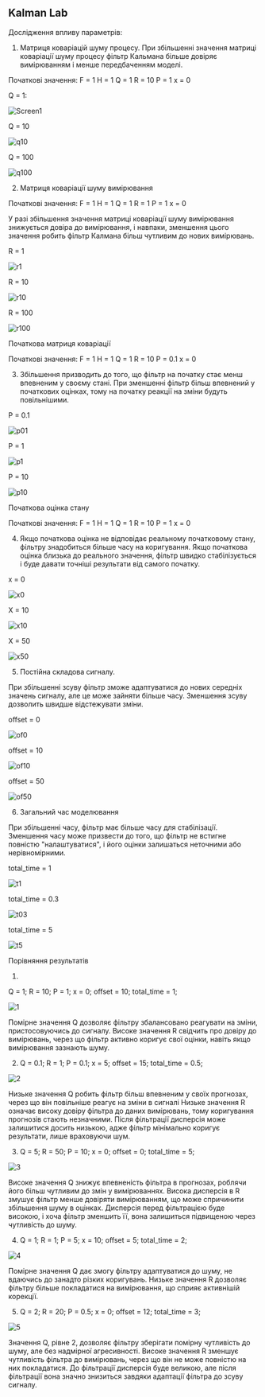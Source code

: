 ## Kalman Lab

Дослідження впливу параметрів:

1. Матриця коваріацій шуму процесу.
При збільшенні значення матриці коваріації шуму процесу фільтр Кальмана більше довіряє вимірюванням і менше передбаченням моделі.

Початкові значення: F = 1 H = 1 Q = 1 R = 10 P = 1 x = 0

Q = 1:

![Screen1](./screenshots/screen1.jpg)

Q = 10

![q10](./screenshots/q100.jpg)

Q = 100

![q100](./screenshots/q100.jpg)

2. Матриця коваріації шуму вимірювання

Початкові значення: F = 1 H = 1 Q = 1 R = 1 P = 1 x = 0

У разі збільшення значення матриці коваріації шуму вимірювання знижується довіра до вимірювання, і навпаки, зменшення цього значення робить фільтр Калмана більш чутливим до нових вимірювань.

R = 1

![r1](./screenshots/screen1.jpg)

R = 10 

![r10](./screenshots/r10.jpg)

R = 100

![r100](./screenshots/r100.jpg)

Початкова матриця коваріації

Початкові значення: F = 1 H = 1 Q = 1 R = 10 P = 0.1 x = 0

3. Збільшення призводить до того, що фільтр на початку стає менш впевненим у своєму стані. При зменшенні фільтр більш впевнений у початкових оцінках, тому на початку реакції на зміни будуть повільнішими.

P = 0.1

![p01](./screenshots/p01.jpg)

P = 1

![p1](./screenshots/p1.jpg)

P = 10

![p10](./screenshots/p10.jpg)


Початкова оцінка стану

Початкові значення: F = 1 H = 1 Q = 1 R = 10 P = 1 x = 0

4. Якщо початкова оцінка не відповідає реальному початковому стану, фільтру знадобиться більше часу на коригування. Якщо початкова оцінка близька до реального значення, фільтр швидко стабілізується і буде давати точніші результати від самого початку.

x = 0

![x0](./screenshots/x0.jpg)

X = 10

![x10](./screenshots/x10.jpg)

X = 50 

![x50](./screenshots/x50.jpg)

5. Постійна складова сигналу.

При збільшенні зсуву фільтр зможе адаптуватися до нових середніх значень сигналу, але це може зайняти більше часу. Зменшення зсуву дозволить швидше відстежувати зміни. 

offset = 0

![of0](./screenshots/of0.jpg)

offset = 10

![of10](./screenshots/of10.jpg)

offset = 50

![of50](./screenshots/of50.jpg)

6. Загальний час моделювання

При збільшенні часу, фільтр має більше часу для стабілізації. Зменшення часу може призвести до того, що фільтр не встигне повністю "налаштуватися", і його оцінки залишаться неточними або нерівномірними. 

total_time = 1

![t1](./screenshots/t1.jpg)

total_time = 0.3 

![t03](./screenshots/t03.jpg)

total_time = 5

![t5](./screenshots/t5.jpg)


Порівняння результатів

1. 
Q = 1; R = 10; P = 1; x = 0; offset = 10; total_time = 1;

![1](./screenshots/screen2.jpg)


Помірне значення Q дозволяє фільтру збалансовано реагувати на зміни, пристосовуючись до сигналу. Високе значення R свідчить про довіру до вимірювань, через що фільтр активно коригує свої оцінки, навіть якщо вимірювання зазнають шуму. 

2. Q = 0.1; R = 1; P = 0.1; x = 5; offset = 15; total_time = 0.5;

![2](./screenshots/screen3.jpg)

Низьке значення Q робить фільтр більш впевненим у своїх прогнозах, через що він повільніше реагує на зміни в сигналі Низьке значення R означає високу довіру фільтра до даних вимірювань, тому коригування прогнозів стають незначними. Після фільтрації дисперсія може залишитися досить низькою, адже фільтр мінімально коригує результати, лише враховуючи шум.

3. Q = 5; R = 50; P = 10; x = 0; offset = 0; total_time = 5;

![3](./screenshots/screen4.jpg)

Високе значення Q знижує впевненість фільтра в прогнозах, роблячи його більш чутливим до змін у вимірюваннях. Висока дисперсія в R змушує фільтр менше довіряти вимірюванням, що може спричинити збільшення шуму в оцінках. Дисперсія перед фільтрацією буде високою, і хоча фільтр зменшить її, вона залишиться підвищеною через чутливість до шуму.

4. Q = 1; R = 1; P = 5; x = 10; offset = 5; total_time = 2;

![4](./screenshots/screen5.jpg)

Помірне значення Q дає змогу фільтру адаптуватися до шуму, не вдаючись до занадто різких коригувань. Низьке значення R дозволяє фільтру більше покладатися на вимірювання, що сприяє активнішій корекції.

5. Q = 2; R = 20; P = 0.5; x = 0; offset = 12; total_time = 3;

![5](./screenshots/screen6.jpg)

Значення Q, рівне 2, дозволяє фільтру зберігати помірну чутливість до шуму, але без надмірної агресивності. Високе значення R зменшує чутливість фільтра до вимірювань, через що він не може повністю на них покладатися. До фільтрації дисперсія буде великою, але після фільтрації вона значно знизиться завдяки адаптації фільтра до зсуву сигналу.